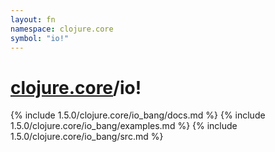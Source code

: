 ```yaml
---
layout: fn
namespace: clojure.core
symbol: "io!"
---
```


# [clojure.core](../)/io!

{% include 1.5.0/clojure.core/io_bang/docs.md %}
{% include 1.5.0/clojure.core/io_bang/examples.md %}
{% include 1.5.0/clojure.core/io_bang/src.md %}

